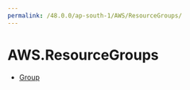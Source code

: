 ```yaml
---
permalink: /48.0.0/ap-south-1/AWS/ResourceGroups/
---
```


# AWS.ResourceGroups



* [Group](Group.md)